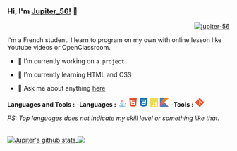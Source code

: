 
### Hi, I'm [Jupiter_56!](https://github.com/Jupiter-56) 👋
<a href="https://github.com/Jupiter-56">
<p align="right"> <img src="https://komarev.com/ghpvc/?username=jupiter-56&color=blue&style=flat&label=Profile+view" alt="jupiter-56" />
</a>  
<br/>


I'm a French student. I learn to program on my own with online lesson like Youtube videos or OpenClassroom.


- 🔭 I’m currently working on `a project`

- 🌱 I’m currently learning HTML and CSS

- 💬 Ask me about anything [here](https://github.com/Jupiter-56/Jupiter-56/issues)

**Languages and Tools :**
    -**Languages :**
<code><img height="20" src="https://github.com/devicons/devicon/blob/master/icons/java/java-original.svg"></code>
<code><img height="20" src="https://github.com/devicons/devicon/blob/master/icons/html5/html5-plain.svg"></code>
<code><img height="20" src="https://github.com/devicons/devicon/blob/master/icons/css3/css3-plain.svg"></code>
<code><img height="20" src="https://github.com/devicons/devicon/blob/master/icons/javascript/javascript-plain.svg"></code>
<code><img height="20" src="https://github.com/devicons/devicon/blob/master/icons/kotlin/kotlin-original.svg"></code>
    -**Tools :**
<code><img height="20" src="https://github.com/devicons/devicon/blob/master/icons/git/git-plain.svg"></code>


*PS: Top languages does not indicate my skill level or something like that.*

<br/>

<a href="https://github.com/Jupiter-56">
  <img align="center" src="https://github-readme-stats.anuraghazra1.vercel.app/api?username=Jupiter-56&show_icons=true&include_all_commits=true&bg_color=30,e96443,904e95&title_color=fff&text_color=fff&count_private=true&theme=graywhite" alt="Jupiter's github stats" />
</a>
<a href="https://github.com/Jupiter-56">
  <img align="center" src="https://github-readme-stats.anuraghazra1.vercel.app/api/top-langs/?username=Jupiter-56&layout=compact&bg_color=30,e96443,904e95&title_color=fff&text_color=fff&theme=graywhite" />
</a>

